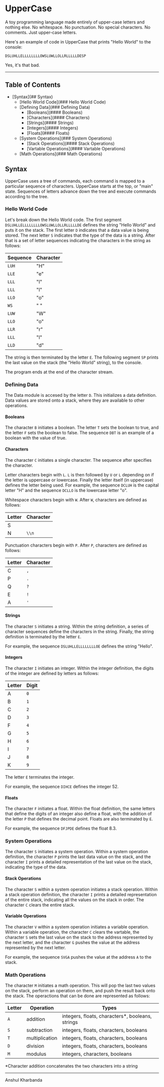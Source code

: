 # UpperCase

A toy programming language made entirely of upper-case letters and nothing else. No whitespace. No punctuation. No special characters. No comments. Just upper-case letters.

Here's an example of code in UpperCase that prints "Hello World" to the console:

	DSLUHLLELLLLLLLLOWSLUWLLOLLRLLLLLDESP

Yes, it's that bad.

----------------------------------------------------------------------------------------------------------------------------------------------------------------

## Table of Contents

* [Syntax](## Syntax)
	* [Hello World Code](### Hello World Code)
	* [Defining Data](### Defining Data)
		* [Booleans](#### Booleans)
		* [Characters](#### Characters)
		* [Strings](#### Strings)
		* [Integers](#### Integers)
		* [Floats](#### Floats)
	* [System Operations](### System Operations)
		* [Stack Operations](#### Stack Operations)
		* [Vartable Operations](#### Vartable Operations)
	* [Math Operations](### Math Operations)

## Syntax

UpperCase uses a tree of commands, each command is mapped to a particular sequence of characters. UpperCase starts at the top, or "main" state. Sequences of letters advance down the tree and execute commands according to the tree.

### Hello World Code

Let's break down the Hello World code. The first segment `DSLUHLLELLLLLLLLOWSLUWLLOLLRLLLLLDE` defines the string "Hello World" and puts it on the stack. The first letter `D` indicates that a data value is being stored. The next letter `S` indicates that the type of the data is a string. After that is a set of letter sequences indicating the characters in the string as follows:

| Sequence | Character |
|----------|-----------|
|  `LUH`   |    "H"    |
|  `LLE`   |    "e"    |
|  `LLL`   |    "l"    |
|  `LLL`   |    "l"    |
|  `LLO`   |    "o"    |
|  `WS`    |    " "    |
|  `LUW`   |    "W"    |
|  `LLO`   |    "o"    |
|  `LLR`   |    "r"    |
|  `LLL`   |    "l"    |
|  `LLD`   |    "d"    |

The string is then terminated by the letter `E`. The following segment `SP` prints the last value on the stack (the "Hello World" string), to the console.

The program ends at the end of the character stream.

### Defining Data

The Data module is accesed by the letter `D`. This initializes a data definition. Data values are stored onto a stack, where they are available to other operations.

#### Booleans

The character `B` initiates a boolean. The letter `T` sets the boolean to true, and the letter `F` sets the boolean to false. The sequence `DBT` is an example of a boolean with the value of true.

#### Characters

The character `C` initiates a single character. The sequence after specifies the character.

Letter characters begin with `L`. `L` is then followed by `U` or `L` depending on if the letter is uppercase or lowercase. Finally the letter itself (in uppercase) defines the letter being used. For example, the sequence `DCLUH` is the capital letter "H" and the sequence `DCLLO` is the lowercase letter "o".

Whitespace characters begin with `W`. After `W`, characters are defined as follows:

| Letter |   Character   |
|--------|---------------|
|   S    |      ` `      |
|   N    |     `\\n`     |

Punctuation characters begin with `P`. After `P`, characters are defined as follows:

| Letter |   Character   |
|--------|---------------|
|   C    |      `,`      |
|   P    |      `.`      |
|   Q    |      `?`      |
|   E    |      `!`      |
|   A    |      `'`      |

#### Strings

The character `S` initiates a string. Within the string definition, a series of character sequences define the characters in the string. Finally, the string definition is terminated by the letter `E`.

For example, the sequence `DSLUHLLELLLLLLLLOE` defines the string "Hello".

#### Integers

The character `I` initiates an integer. Within the integer definition, the digits of the integer are defined by letters as follows:

| Letter |     Digit     |
|--------|---------------|
|   A    |      `0`      |
|   B    |      `1`      |
|   C    |      `2`      |
|   D    |      `3`      |
|   F    |      `4`      |
|   G    |      `5`      |
|   H    |      `6`      |
|   I    |      `7`      |
|   J    |      `8`      |
|   K    |      `9`      |

The letter `E` terminates the integer.

For example, the sequence `DIHCE` defines the integer 52.

#### Floats

The character `F` initiates a float. Within the float definition, the same letters that define the digits of an integer also define a float, with the addition of the letter `P` that defines the decimal point. Floats are also terminated by `E`.

For example, the sequence `DFJPDE` defines the float 8.3.

### System Operations

The character `S` initiates a system operation. Within a system operation definition, the character `P` prints the last data value on the stack, and the character `I` prints a detailed representation of the last value on the stack, indicating the type of the data.

#### Stack Operations

The character `S` within a system operation initiates a stack operation. Within a stack operation definition, the character `I` prints a detailed representation of the entire stack, indicating all the values on the stack in order. The character `C` clears the entire stack.

#### Variable Operations

The character `V` within a system operation initiates a variable operation. Within a variable operation, the character `C` clears the vartable, the character `S` sets the last value on the stack to the address represented by the next letter, and the character `G` pushes the value at the address represented by the next letter.

For example, the sequence `SVGA` pushes the value at the address `A` to the stack.

### Math Operations

The character `M` initiates a math operation. This will pop the last two values on the stack, perform an operation on them, and push the result back onto the stack. The operactions that can be done are represented as follows:

| Letter |    Operation   |                      Types                        |
|--------|----------------|---------------------------------------------------|
|  `A`   |   addition     | integers, floats, characters\*, booleans, strings | 
|  `S`   |  subtraction   |      integers, floats, characters, booleans       |
|  `T`   | multiplication |      integers, floats, characters, booleans       |
|  `D`   |    division    |      integers, floats, characters, booleans       |
|  `M`   |    modulus     |          integers, characters, booleans           |

\*Character addition concatenates the two characters into a string

----------------------------------------------------------------------------------------------------------------------------------------------------------------

Anshul Kharbanda